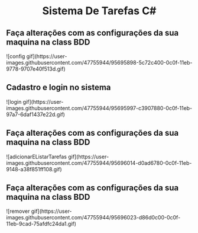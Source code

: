 

<h1 align="center">Sistema De Tarefas C#</h1>

 <h2> Faça alterações com as configurações da sua maquina na class BDD </h2>
![config gif](https://user-images.githubusercontent.com/47755944/95695898-5c72c400-0c0f-11eb-9778-9707e40f513d.gif)


<h2> Cadastro e login no sistema </h2>
![login gif](https://user-images.githubusercontent.com/47755944/95695997-c3907880-0c0f-11eb-97a7-6daf1437e22d.gif)



 <h2> Faça alterações com as configurações da sua maquina na class BDD </h2>
![adicionarEListarTarefas gif](https://user-images.githubusercontent.com/47755944/95696014-d0ad6780-0c0f-11eb-9148-a38f851ff108.gif)



 <h2> Faça alterações com as configurações da sua maquina na class BDD </h2>
![remover gif](https://user-images.githubusercontent.com/47755944/95696023-d86d0c00-0c0f-11eb-9cad-75afdfc24da1.gif)



